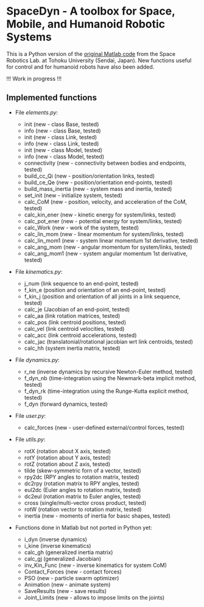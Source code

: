 # SpaceDyn - A toolbox for Space, Mobile, and Humanoid Robotic Systems

This is a Python version of the [original Matlab code](http://www.astro.mech.tohoku.ac.jp/spacedyn/) from the Space Robotics Lab. at Tohoku University (Sendai, Japan). New functions useful for control and for humanoid robots have also been added.

!!! Work in progress !!!

## Implemented functions

- File *elements.py*:
  - init (new - class Base, tested)
  - info (new - class Base, tested)
  - init (new - class Link, tested)
  - info (new - class Link, tested)
  - init (new - class Model, tested)
  - info (new - class Model, tested)
  - connectivity (new - connectivity between bodies and endpoints, tested)
  - build_cc_Qi (new - position/orientation links, tested)
  - build_ce_Qe (new - position/orientation end-points, tested)
  - build_mass_inertia (new - system mass and inertia, tested)
  - set_init (new - initialize system, tested)
  - calc_CoM (new - position, velocity, and acceleration of the CoM, tested)
  - calc_kin_ener (new - kinetic energy for system/links, tested)
  - calc_pot_ener (new - potential energy for system/links, tested)
  - calc_Work (new - work of the system, tested)
  - calc_lin_mom (new - linear momentum for system/links, tested)
  - calc_lin_mom1 (new - system linear momentum 1st derivative, tested)
  - calc_ang_mom (new - angular momentum for system/links, tested)
  - calc_ang_mom1 (new - system angular momentum 1st derivative, tested)

- File *kinematics.py*:
  - j_num (link sequence to an end-point, tested)
  - f_kin_e (position and orientation of an end-point, tested)
  - f_kin_j (position and orientation of all joints in a link sequence, tested)
  - calc_je (Jacobian of an end-point, tested)
  - calc_aa (link rotation matrices, tested)
  - calc_pos (link centroid positions, tested)
  - calc_vel (link centroid velocities, tested)
  - calc_acc (link centroid accelerations, tested)
  - calc_jac (translatonial/rotational jacobian wrt link centroids, tested)
  - calc_hh (system inertia matrix, tested)

- File *dynamics.py*:
  - r_ne (inverse dynamics by recursive Newton-Euler method, tested)
  - f_dyn_nb (time-integration using the Newmark-beta implicit method, tested)
  - f_dyn_rk (time-integration using the Runge-Kutta explicit method, tested)
  - f_dyn (forward dynamics, tested)

- File *user.py*:
  - calc_forces (new - user-defined external/control forces, tested)

- File *utils.py*:
  - rotX (rotation about X axis, tested)
  - rotY (rotation about Y axis, tested)
  - rotZ (rotation about Z axis, tested)
  - tilde (skew-symmetric forn of a vector, tested)
  - rpy2dc (RPY angles to rotation matrix, tested)
  - dc2rpy (rotation matrix to RPY angles, tested)
  - eul2dc (Euler angles to rotation matrix, tested)
  - dc2eul (rotation matrix to Euler angles, tested)
  - cross (single/multi-vector cross product, tested)
  - rotW (rotation vector to rotation matrix, tested)
  - inertia (new - moments of inertia for basic shapes, tested)

- Functions done in Matlab but not ported in Python yet:
  - i_dyn (inverse dynamics)
  - i_kine (inverse kinematics)
  - calc_gh (generalized inertia matrix)
  - calc_gj (generalized Jacobian)
  - inv_Kin_Func (new - inverse kinematics for system CoM)
  - Contact_Forces (new - contact forces)
  - PSO (new - particle swarm optimizer)
  - Animation (new - animate system)
  - SaveResults (new - save results)
  - Joint_Limits (new - allows to impose limits on the joints)
